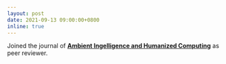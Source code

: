 ```yaml
---
layout: post
date: 2021-09-13 09:00:00+0800
inline: true
---
```


Joined the journal of [**Ambient Ingelligence and Humanized Computing**](https://www.springer.com/journal/12652) as peer reviewer.
